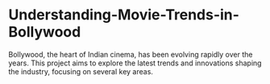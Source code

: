 # Understanding-Movie-Trends-in-Bollywood
Bollywood, the heart of Indian cinema, has been evolving rapidly over the years. This project aims to explore the latest trends and innovations shaping the industry, focusing on several key areas.
